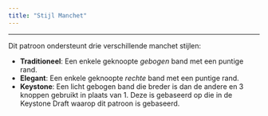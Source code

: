 ```yaml
---
title: "Stijl Manchet"
---
```


***

Dit patroon ondersteunt drie verschillende manchet stijlen:

- **Traditioneel**: Een enkele geknoopte _gebogen_ band met een puntige rand.
- **Elegant**: Een enkele geknoopte _rechte_ band met een puntige rand.
- **Keystone**: Een licht gebogen band die breder is dan de andere en 3 knoppen gebruikt in plaats van 1. Deze is gebaseerd op die in de Keystone Draft waarop dit patroon is gebaseerd.




